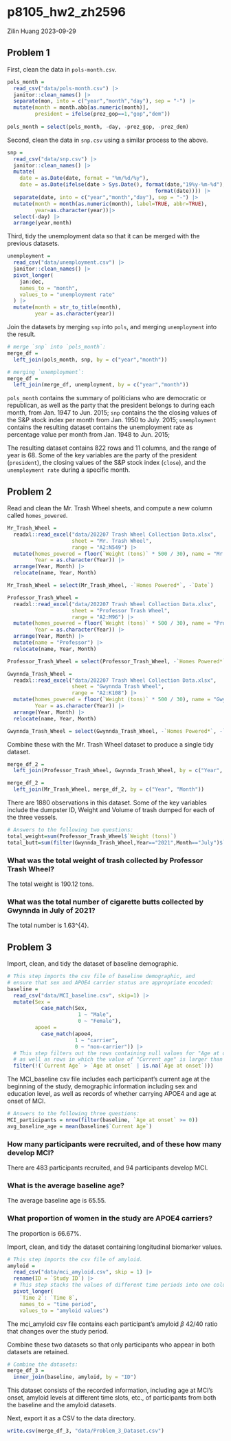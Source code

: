 p8105_hw2_zh2596
================
Zilin Huang
2023-09-29

## Problem 1

First, clean the data in `pols-month.csv`.

``` r
pols_month = 
  read_csv("data/pols-month.csv") |>
  janitor::clean_names() |>
  separate(mon, into = c("year","month","day"), sep = "-") |>
  mutate(month = month.abb[as.numeric(month)],
         president = ifelse(prez_gop==1,"gop","dem"))
  
pols_month = select(pols_month, -day, -prez_gop, -prez_dem)
```

Second, clean the data in `snp.csv` using a similar process to the
above.

``` r
snp = 
  read_csv("data/snp.csv") |>
  janitor::clean_names() |>  
  mutate(
    date = as.Date(date, format = "%m/%d/%y"),
    date = as.Date(ifelse(date > Sys.Date(), format(date,"19%y-%m-%d"),
                                                format(date)))) |>
  separate(date, into = c("year","month","day"), sep = "-") |>
  mutate(month = month(as.numeric(month), label=TRUE, abbr=TRUE),
         year=as.character(year))|>
  select(-day) |>
  arrange(year,month)
```

Third, tidy the unemployment data so that it can be merged with the
previous datasets.

``` r
unemployment =
  read_csv("data/unemployment.csv") |>
  janitor::clean_names() |>
  pivot_longer(
    jan:dec,
    names_to = "month",
    values_to = "unemployment rate"
  ) |>
  mutate(month = str_to_title(month),
         year = as.character(year))
```

Join the datasets by merging `snp` into `pols`, and merging
`unemployment` into the result.

``` r
# merge `snp` into `pols_month`:
merge_df =
  left_join(pols_month, snp, by = c("year","month"))

# merging `unemployment`:
merge_df = 
  left_join(merge_df, unemployment, by = c("year","month"))
```

`pols_month` contains the summary of politicians who are democratic or
republican, as well as the party that the president belongs to during
each month, from Jan. 1947 to Jun. 2015; `snp` contains the the closing
values of the S&P stock index per month from Jan. 1950 to July. 2015;
`unemployment` contains the resulting dataset contains the unemployment
rate as percentage value per month from Jan. 1948 to Jun. 2015;

The resulting dataset contains 822 rows and 11 columns, and the range of
year is 68. Some of the key variables are the party of the president
(`president`), the closing values of the S&P stock index (`close`), and
the `unemployment rate` during a specific month.

## Problem 2

Read and clean the Mr. Trash Wheel sheets, and compute a new column
called `homes_powered`.

``` r
Mr_Trash_Wheel = 
  readxl::read_excel("data/202207 Trash Wheel Collection Data.xlsx", 
                     sheet = "Mr. Trash Wheel",
                     range = "A2:N549") |>
  mutate(homes_powered = floor(`Weight (tons)` * 500 / 30), name = "Mr.Trash", 
         Year = as.character(Year)) |>
  arrange(Year, Month) |>
  relocate(name, Year, Month)

Mr_Trash_Wheel = select(Mr_Trash_Wheel, -`Homes Powered*`, -`Date`)
```

``` r
Professor_Trash_Wheel = 
  readxl::read_excel("data/202207 Trash Wheel Collection Data.xlsx", 
                     sheet = "Professor Trash Wheel",
                     range = "A2:M96") |>
  mutate(homes_powered = floor(`Weight (tons)` * 500 / 30), name = "Professor",
         Year = as.character(Year)) |>
  arrange(Year, Month) |>
  mutate(name = "Professor") |>
  relocate(name, Year, Month)

Professor_Trash_Wheel = select(Professor_Trash_Wheel, -`Homes Powered*`, -`Date`)
```

``` r
Gwynnda_Trash_Wheel = 
  readxl::read_excel("data/202207 Trash Wheel Collection Data.xlsx", 
                     sheet = "Gwynnda Trash Wheel",
                     range = "A2:K108") |>
  mutate(homes_powered = floor(`Weight (tons)` * 500 / 30), name = "Gwynnda",
         Year = as.character(Year)) |>
  arrange(Year, Month) |>
  relocate(name, Year, Month)

Gwynnda_Trash_Wheel = select(Gwynnda_Trash_Wheel, -`Homes Powered*`, -`Date`)
```

Combine these with the Mr. Trash Wheel dataset to produce a single tidy
dataset.

``` r
merge_df_2 =
  left_join(Professor_Trash_Wheel, Gwynnda_Trash_Wheel, by = c("Year", "Month"))

merge_df_2 = 
  left_join(Mr_Trash_Wheel, merge_df_2, by = c("Year", "Month"))
```

There are 1880 observations in this dataset. Some of the key variables
include the dumpster ID, Weight and Volume of trash dumped for each of
the three vessels.

``` r
# Answers to the following two questions:
total_weight=sum(Professor_Trash_Wheel$`Weight (tons)`)
total_butt=sum(filter(Gwynnda_Trash_Wheel,Year=="2021",Month=="July")$`Cigarette Butts`)
```

### What was the total weight of trash collected by Professor Trash Wheel?

The total weight is 190.12 tons.

### What was the total number of cigarette butts collected by Gwynnda in July of 2021?

The total number is 1.63^{4}.

## Problem 3

Import, clean, and tidy the dataset of baseline demographic.

``` r
# This step imports the csv file of baseline demographic, and 
# ensure that sex and APOE4 carrier status are appropriate encoded:
baseline = 
  read_csv("data/MCI_baseline.csv", skip=1) |>
  mutate(Sex = 
           case_match(Sex,
                       1 ~ "Male",
                       0 ~ "Female"),
         apoe4 = 
           case_match(apoe4,
                      1 ~ "carrier",
                      0 ~ "non-carrier")) |>
  # This step filters out the rows containing null values for "Age at onset",
  # as well as rows in which the value of "Current age" is larger than that of "Age at onset".
  filter(!(`Current Age` > `Age at onset` | is.na(`Age at onset`)))
```

The MCI_baseline csv file includes each participant’s current age at the
beginning of the study, demographic information including sex and
education level, as well as records of whether carrying APOE4 and age at
onset of MCI.

``` r
# Answers to the following three questions:
MCI_participants = nrow(filter(baseline, `Age at onset` >= 0))
avg_baseline_age = mean(baseline$`Current Age`)
```

### How many participants were recruited, and of these how many develop MCI?

There are 483 participants recruited, and 94 participants develop MCI.

### What is the average baseline age?

The average baseline age is 65.55.

### What proportion of women in the study are APOE4 carriers?

The proportion is 66.67%.

Import, clean, and tidy the dataset containing longitudinal biomarker
values.

``` r
# This step imports the csv file of amyloid.
amyloid = 
  read_csv("data/mci_amyloid.csv", skip = 1) |>
  rename(ID = `Study ID`) |>
  # This step stacks the values of different time periods into one column.
  pivot_longer(
    `Time 2`: `Time 8`,
    names_to = "time period", 
    values_to = "amyloid values")
```

The mci_amyloid csv file contains each participant’s amyloid $\beta$
42/40 ratio that changes over the study period.

Combine these two datasets so that only participants who appear in both
datasets are retained.

``` r
# Combine the datasets:
merge_df_3 = 
  inner_join(baseline, amyloid, by = "ID")
```

This dataset consists of the recorded information, including age at
MCI’s onset, amyloid levels at different time slots, etc., of
participants from both the baseline and the amyloid datasets.

Next, export it as a CSV to the data directory.

``` r
write.csv(merge_df_3, "data/Problem_3_Dataset.csv")
```
